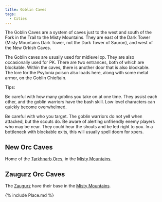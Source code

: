 ```yaml
---
title: Goblin Caves
tags:
  - Cities
---
```

The Goblin Caves are a system of caves just to the west and south of the
Fork in the Trail to the Misty Mountains. They are east of the Dark
Tower (Misty Mountains Dark Tower, not the Dark Tower of Sauron), and
west of the New Orkish Caves.

The Goblin caves are usually used for midlevel xp. They are also
occasionally used for PK. There are two entrances, both of which are
blockable. Within the caves, there is another door that is also
blockable. The lore for the Psylonia poison also loads here, along with
some metal armor, on the Goblin Chieftain.

Tips:

Be careful with how many goblins you take on at one time. They assist
each other, and the goblin warriors have the bash skill. Low level
characters can quickly become overwhelmed.

Be careful with who you target. The goblin warriors do not yell when
attacked, but the scouts do. Be aware of alerting unfriendly enemy
players who may be near. They could hear the shouts and be led right to
you. In a bottleneck with blockable exits, this will usually spell doom
for xpers.

## New Orc Caves

Home of the [Tarkhnarb Orcs](Orc "wikilink"), in the [Misty
Mountains](Misty_Mountains "wikilink").

## Zaugurz Orc Caves

The [Zaugurz](Zaugurz "wikilink") have their base in the [Misty
Mountains](Misty_Mountains "wikilink").

{% include Place.md %}
